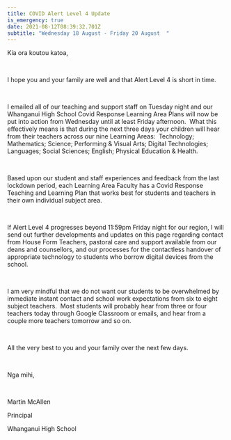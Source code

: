 ```yaml
---
title: COVID Alert Level 4 Update
is_emergency: true
date: 2021-08-12T08:39:32.701Z
subtitle: "Wednesday 18 August - Friday 20 August  "
---
```

Kia ora koutou katoa,

 

I hope you and your family are well and that Alert Level 4 is short in time.

 

I emailed all of our teaching and support staff on Tuesday night and our Whanganui High School Covid Response Learning Area Plans will now be put into action from Wednesday until at least Friday afternoon.  What this effectively means is that during the next three days your children will hear from their teachers across our nine Learning Areas:  Technology; Mathematics; Science; Performing & Visual Arts; Digital Technologies; Languages; Social Sciences; English; Physical Education & Health.

 

Based upon our student and staff experiences and feedback from the last lockdown period, each Learning Area Faculty has a Covid Response Teaching and Learning Plan that works best for students and teachers in their own individual subject area.

 

If Alert Level 4 progresses beyond 11:59pm Friday night for our region, I will send out further developments and updates on this page regarding contact from House Form Teachers, pastoral care and support available from our deans and counsellors, and our processes for the contactless handover of appropriate technology to students who borrow digital devices from the school.

 

I am very mindful that we do not want our students to be overwhelmed by immediate instant contact and school work expectations from six to eight subject teachers.  Most students will probably hear from three or four teachers today through Google Classroom or emails, and hear from a couple more teachers tomorrow and so on.

 

All the very best to you and your family over the next few days.

 

Nga mihi,

 

Martin McAllen

Principal

Whanganui High School